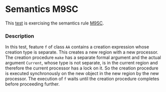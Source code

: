# Semantics M9SC

This [test](.) is exercising the semantics rule [M9SC](../Readme.md).

### Description

In this test, feature `f` of class `AA` contains a creation expression whose creation type is separate. This creates a new region with a new processor. The creation procedure `make` has a separate formal argument and the actual argument `Current`, whose type is not separate, is in the current region and therefore the current processor has a lock on it. So the creation procedure is executed synchronously on the new object in the new region by the new processor. The execution of `f` waits until the creation procedure completes before proceeding further.
